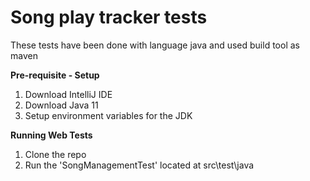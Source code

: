 # Song play tracker tests
These tests have been done with language java and used build tool as maven

**Pre-requisite - Setup**
1. Download IntelliJ IDE
2. Download Java 11
3. Setup environment variables for the JDK

**Running Web Tests**
1. Clone the repo
2. Run the 'SongManagementTest' located at src\test\java

